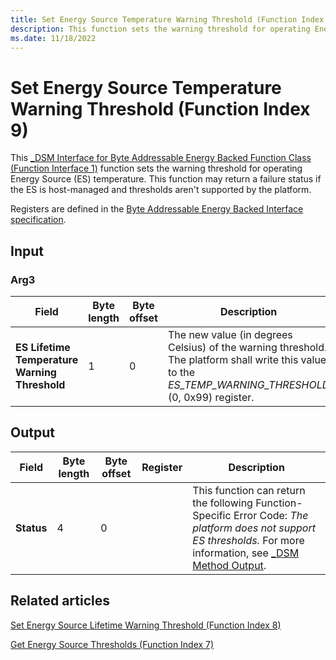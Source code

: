 ```yaml
---
title: Set Energy Source Temperature Warning Threshold (Function Index 9)
description: This function sets the warning threshold for operating Energy Source (ES) temperature.
ms.date: 11/18/2022
---
```


# Set Energy Source Temperature Warning Threshold (Function Index 9)

This [_DSM Interface for Byte Addressable Energy Backed Function Class (Function Interface 1)](-dsm-interface-for-byte-addressable-energy-backed-function-class--function-interface-1-.md) function sets the warning threshold for operating Energy Source (ES) temperature. This function may return a failure status if the ES is host-managed and thresholds aren't supported by the platform.

Registers are defined in the [Byte Addressable Energy Backed Interface specification](https://www.jedec.org/category/keywords/nvdimm-n).

## Input

### Arg3

| Field | Byte length | Byte offset | Description |
| ----- | ----------- | ----------- | ----------- |
| **ES Lifetime Temperature Warning Threshold** | 1 | 0 | The new value (in degrees Celsius) of the warning threshold. The platform shall write this value to the *ES_TEMP_WARNING_THRESHOLD* (0, 0x99) register. |

## Output

| Field | Byte length | Byte offset | Register | Description |
| ----- | ----------- | ----------- | -------- | ----------- |
| **Status**   | 4 | 0 |  | This function can return the following Function-Specific Error Code: *The platform does not support ES thresholds.* For more information, see [_DSM Method Output](-dsm-interface-for-byte-addressable-energy-backed-function-class--function-interface-1-.md). |

## Related articles

[Set Energy Source Lifetime Warning Threshold (Function Index 8)](set-energy-source-lifetime-warning-threshold--function-index-8-.md)

[Get Energy Source Thresholds (Function Index 7)](get-energy-source-thresholds--function-index-7-.md)
